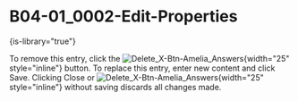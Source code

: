 # B04-01_0002-Edit-Properties

{is-library="true"}

<snippet id="B04-01_0002-Edit-Properties_snippet">



To remove this entry, click the ![Delete_X-Btn-Amelia_Answers](Delete_X-Btn-Amelia_Answers.png){width="25" style="inline"} button. To replace this entry, enter new content and click Save. Clicking Close or ![Delete_X-Btn-Amelia_Answers](Delete_X-Btn-Amelia_Answers.png){width="25" style="inline"} without saving discards all changes made.


</snippet>